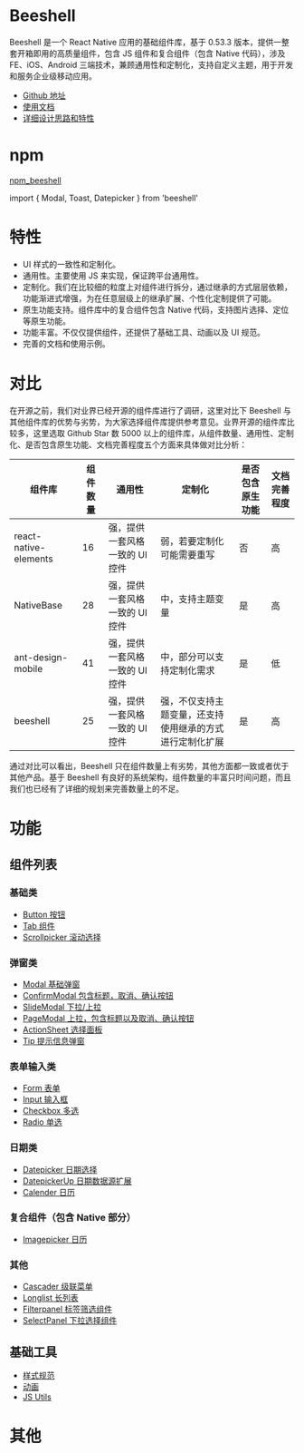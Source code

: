 # Beeshell

Beeshell 是一个 React Native 应用的基础组件库，基于 0.53.3 版本，提供一整套开箱即用的高质量组件，包含 JS 组件和复合组件（包含 Native 代码），涉及 FE、iOS、Android 三端技术，兼顾通用性和定制化，支持自定义主题，用于开发和服务企业级移动应用。

- [Github 地址](https://github.com/meituan/beeshell)
- [使用文档](./docs/index.md)
- [详细设计思路和特性](./docs/popularize.md)

# npm

[npm_beeshell](https://www.npmjs.com/package/beeshell)

import { Modal, Toast, Datepicker } from 'beeshell'

# 特性

- UI 样式的一致性和定制化。
- 通用性。主要使用 JS 来实现，保证跨平台通用性。
- 定制化。我们在比较细的粒度上对组件进行拆分，通过继承的方式层层依赖，功能渐进式增强，为在任意层级上的继承扩展、个性化定制提供了可能。
- 原生功能支持。组件库中的复合组件包含 Native 代码，支持图片选择、定位等原生功能。
- 功能丰富。不仅仅提供组件，还提供了基础工具、动画以及 UI 规范。
- 完善的文档和使用示例。

# 对比

在开源之前，我们对业界已经开源的组件库进行了调研，这里对比下 Beeshell 与其他组件库的优势与劣势，为大家选择组件库提供参考意见。业界开源的组件库比较多，这里选取 Github Star 数 5000 以上的组件库，从组件数量、通用性、定制化、是否包含原生功能、文档完善程度五个方面来具体做对比分析：

| 组件库 | 组件数量 |  通用性 | 定制化 | 是否包含原生功能 | 文档完善程度 |
| ---- | ---- | ---- | ---- | ---- | ---- |
| react-native-elements | 16 |  强，提供一套风格一致的 UI 控件 | 弱，若要定制化可能需要重写 | 否 | 高 |
| NativeBase | 28 | 强，提供一套风格一致的 UI 控件 | 中，支持主题变量 | 是 | 高 |
| ant-design-mobile | 41 | 强，提供一套风格一致的 UI 控件 | 中，部分可以支持定制化需求 | 是 | 低 |
| beeshell | 25 | 强，提供一套风格一致的 UI 控件 | 强，不仅支持主题变量，还支持使用继承的方式进行定制化扩展 | 是 | 高 |

通过对比可以看出，Beeshell 只在组件数量上有劣势，其他方面都一致或者优于其他产品。基于 Beeshell 有良好的系统架构，组件数量的丰富只时间问题，而且我们也已经有了详细的规划来完善数量上的不足。


# 功能

## 组件列表

### 基础类
* [Button 按钮](./docs/components/Button.md)
* [Tab 组件](./docs/components/Tab.md)
* [Scrollpicker 滚动选择](./docs/components/Scrollpicker.md)

### 弹窗类
* [Modal 基础弹窗](./docs/components/Modal.md)
* [ConfirmModal 包含标题，取消、确认按钮](./docs/components/ConfirmModal.md)
* [SlideModal 下拉/上拉](./docs/components/SlideModal.md)
* [PageModal 上拉，包含标题以及取消、确认按钮](./docs/components/PageModal.md)
* [ActionSheet 选择面板](./docs/components/Actionsheet.md)
* [Tip 提示信息弹窗](./docs/components/Tip.md)


### 表单输入类
* [Form 表单](./docs/components/Form.md)
* [Input 输入框](./docs/components/Input.md)
* [Checkbox 多选](./docs/components/Checkbox.md)
* [Radio 单选](./docs/components/Radio.md)

### 日期类
* [Datepicker 日期选择](./docs/components/Datepicker.md)
* [DatepickerUp 日期数据源扩展](./docs/components/DatepickerUp.md)
* [Calender 日历](./docs/components/Calendar.md)

### 复合组件（包含 Native 部分）
* [Imagepicker 日历](./docs/components/Imagepicker.md)

### 其他
* [Cascader 级联菜单](./docs/components/Cascader.md)
* [Longlist 长列表](./docs/components/Longlist.md)
* [Filterpanel 标签筛选组件](./docs/components/FilterPanel.md)
* [SelectPanel 下拉选择组件](./docs/components/SelectPanel.md)

## 基础工具
* [样式规范](./common/styles.md)
* [动画](./common/animations.md)
* [JS Utils](./common/utils.md)

# 其他


